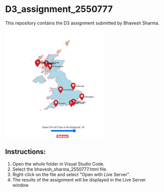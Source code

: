 # D3_assignment_2550777

This repository contains the D3 assignment submitted by Bhavesh Sharma.

![My assignment preview](https://github.com/bhaveshsharma91/D3_assignment_2550777/blob/main/prev.png)

## Instructions:

1. Open the whole folder in Visual Studio Code.
2. Select the bhavesh_sharma_2550777.html file.
3. Right-click on the file and select "Open with Live Server".
4. The results of the assignment will be displayed in the Live Server window
